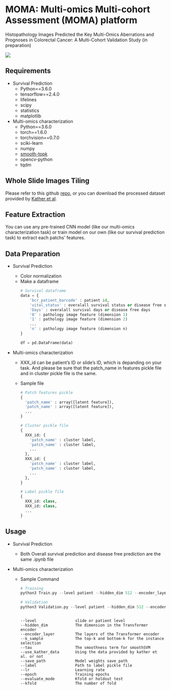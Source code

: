 # MOMA: Multi-omics Multi-cohort Assessment (MOMA) platform
Histopathology Images Predicted the Key Multi-Omics Aberrations and Prognoses in Colorectal Cancer: A Multi-Cohort Validation Study (in preparation)

![](https://i.imgur.com/qm4OLtI.png)



## Requirements
* Survival Prediction
    * Python==3.6.0
    * tensorflow==2.4.0
    * lifelines
    * scipy
    * statistics
    * matplotlib
* Multi-omics characterization
    * Python==3.6.0
    * torch==1.6.0
    * torchvision==0.7.0
    * sciki-learn
    * numpy
    * [smooth-topk](https://github.com/oval-group/smooth-topk)
    * opencv-python
    * tqdm

## Whole Slide Images Tiling
Please refer to this github [repo](https://github.com/mahmoodlab/CLAM), or you can download the processed dataset provided by [Kather et al](https://www.nature.com/articles/s41591-019-0462-y).

## Feature Extraction
You can use any pre-trained CNN model (like our multi-omics characterization task) or train model on our own (like our survival prediction task) to extract each patchs' features.

## Data Preparation
* Survival Prediction
    * Color normalization
    * Make a dataframe
        ``` python
        # Survival dataframe
        data = {
            'bcr_patient_barcode' : patient id,
            'vital_status' : overalall survival status or disease free status,
            'Days' : overalall survival days or disease free days
            '0' : pathology image feature (dimension 1)
            '1' : pathology image feature (dimension 2)
            ...
            'n' : pathology image feature (dimension n)
        }
        
        df = pd.DataFrame(data)
        ```

* Multi-omics characterization

    * XXX_id can be patient’s ID or slide’s ID, which is depanding on your task. And please be sure that the patch_name in features pickle file and in cluster pickle file is the same.
    * Sample file

        ``` python
        # Patch features pickle
        {
          'patch_name' : array([latent feature]),
          'patch_name' : array([latent feature]),
          ...
        }
        ```

        ``` python
        # Cluster pickle file
        {
          XXX_id: {
            'patch_name' : cluster label,
            'patch_name' : cluster label,
            ...
          },
          XXX_id: {
            'patch_name' : cluster label,
            'patch_name' : cluster label,
            ...
          },
        }

        ```

        ``` python
        # Label pickle file
        {
          XXX_id: class,
          XXX_id: class,
          ...
        }
        ```



## Usage
* Survival Prediction
    * Both Overall survival prediction and disease free prediction are the same .ipynb file

* Multi-omics characterization
    * Sample Command
        ``` python
        # Training
        python3 Train.py --level patient --hidden_dim 512 --encoder_layer 6 --k_sample 3 --tau 0.5 --save_path 'path/to/save/' --label 'path/to/label pickle file' --use_kather_data True --epoch 60 --lr 3e-4 --evaluate_mode kfold --kfold 5
        ```
        ``` python
        # Validation
        python3 Validation.py --level patient --hidden_dim 512 --encoder_layer 6 --k_sample 3 --tau 0.5 --save_path 'path/to/save/' --label 'path/to/label pickle file' --use_kather_data True
        ```
        ```shell script

        --level                 slide or patient level
        --hidden_dim            The dimension in the Transformer encoder
        --encoder_layer         The layers of the Transformer encoder
        --k_sample              The top-k and bottom-k for the instance selection
        --tau                   The smoothness term for smoothSVM
        --use_kather_data       Using the data provided by kather et al. or not
        --save_path             Model weights save path
        --label                 Path to label pickle file
        --lr                    Learning rate
        --epoch                 Training epochs
        --evaluate_mode         Kfold or holdout test
        --kfold                 The number of fold
        ```

